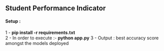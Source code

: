 ## Student Performance Indicator
#### Setup : <br> 
1 - **pip install -r requirements.txt** <br>
2 - In order to execute :- **python app.py**
3 - Output : best accuracy score amongst the models deployed
<br> &emsp;